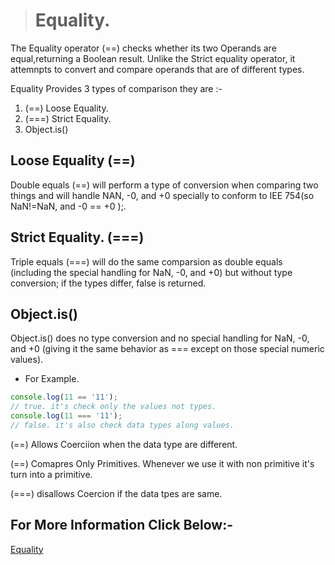 > # Equality.
The Equality operator (==) checks whether its two Operands are equal,returning a Boolean result. Unlike the Strict equality operator, it attemnpts to convert and compare operands that are of different types.

Equality Provides 3 types of comparison they are :-

1. (==) Loose Equality.
2. (===) Strict Equality.
3. Object.is()

## Loose Equality (==)
Double equals (==) will perform a type of conversion when comparing two things and will handle NAN, -0, and +0 specially to conform to IEE 754(so NaN!=NaN, and -0 == +0 );.

## Strict Equality. (===)
Triple equals (===) will do the same comparsion as double equals (including the special handling for NaN, -0, and +0) but without type conversion; if the types differ, false is returned.

## Object.is()
Object.is() does no type conversion and no special handling for NaN, -0, and +0 (giving it the same behavior as === except on those special numeric values).

* For Example.
```Javascript
console.log(11 == '11');
// true. it's check only the values not types.
console.log(11 === '11');
// false. it's also check data types along values.

```
(==) Allows Coerciion when the data type are different.

(==) Comapres Only Primitives. Whenever we use it with non primitive it's turn into a primitive.

(===) disallows Coercion if the data tpes are same.

## For More Information Click Below:-
[Equality](../JS/Equality/)